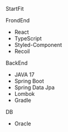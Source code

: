 StartFit

FrondEnd

- React
- TypeScript
- Styled-Component
- Recoil

BackEnd

- JAVA 17
- Spring Boot
- Spring Data Jpa
- Lombok
- Gradle

DB

- Oracle
